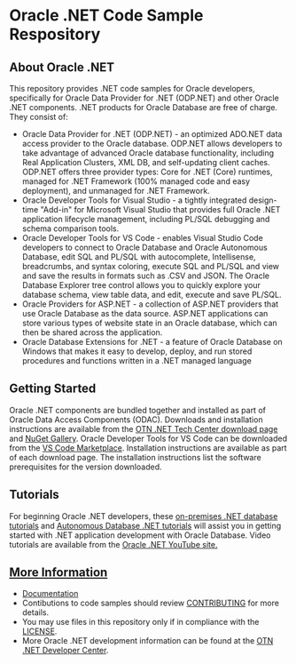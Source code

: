 <!-- Note: The Oracle .NET Code Sample Repository has moved to this <a href="https://github.com/oracle/oracle-db-examples/tree/master/dotnet">new location</a>. -->

<H1>Oracle .NET Code Sample Respository</H1>
<H2>About Oracle .NET</H2>
This repository provides .NET code samples for Oracle developers, specifically for Oracle Data Provider for .NET (ODP.NET)
and other Oracle .NET components. .NET products for Oracle Database are free of charge. They consist of:

<ul>
<li>Oracle Data Provider for .NET (ODP.NET) - an optimized ADO.NET data access provider to the Oracle database. ODP.NET allows developers to take advantage of advanced Oracle database functionality, including Real Application Clusters, XML DB, and self-updating client caches. ODP.NET offers three provider types: Core for .NET (Core) runtimes, managed for .NET Framework (100% managed code and easy deployment), and unmanaged for .NET Framework.</li>
<li>Oracle Developer Tools for Visual Studio - a tightly integrated design-time "Add-in" for Microsoft Visual Studio that provides full Oracle .NET application lifecycle management, including PL/SQL debugging and schema comparison tools.</li>
  <li>Oracle Developer Tools for VS Code - enables Visual Studio Code developers to connect to Oracle Database and Oracle Autonomous Database, edit SQL and PL/SQL with autocomplete, Intellisense, breadcrumbs, and syntax coloring, execute SQL and PL/SQL and view and save the results in formats such as .CSV and JSON. The Oracle Database Explorer tree control allows you to quickly explore your database schema, view table data, and edit, execute and save PL/SQL.</li>
<li>Oracle Providers for ASP.NET - a collection of ASP.NET providers that use Oracle Database as the data source. ASP.NET applications can store various types of website state in an Oracle database, which can then be shared across the application.</li>
<li>Oracle Database Extensions for .NET - a feature of Oracle Database on Windows that makes it easy to develop, deploy, and run stored procedures and functions written in a .NET managed language</li>
</ul>
<H2>Getting Started</H2>
Oracle .NET components are bundled together and installed as part of Oracle Data Access Components (ODAC). Downloads and installation instructions are available from the <a href="https://www.oracle.com/database/technologies/net-downloads.html">OTN .NET Tech Center download page</a> and <a href="https://www.nuget.org/packages?q=oracle">NuGet Gallery<a>. Oracle Developer Tools for VS Code can be downloaded from the <a href="https://marketplace.visualstudio.com/items?itemName=Oracle.oracledevtools">VS Code Marketplace</a>. Installation instructions are available as part of each download page. The installation instructions list the software prerequisites for the version downloaded.

<H2>Tutorials</H2>
For beginning Oracle .NET developers, these <a href="https://www.oracle.com/tools/technologies/quickstart-dotnet-for-oracle-database.html">on-premises .NET database tutorials</a> and <a href="https://www.oracle.com/database/technologies/appdev/dotnet/adbdotnetquickstarts.html">Autonomous Database .NET tutorials</a> will assist you in getting started with .NET application development with Oracle Database. Video tutorials are available from the  <a href="https://www.youtube.com/user/OracleDOTNETTeam">Oracle .NET YouTube site.

<H2>More Information</H2>
<ul>
<li><a href="https://docs.oracle.com/en/database/oracle/oracle-data-access-components/index.html">Documentation</a></li>
<li>Contibutions to code samples should review <a href="CONTRIBUTING.md">CONTRIBUTING</a> for more details.</li>
<li>You may use files in this repository only if in compliance with the <a href="LICENSE">LICENSE</a>.</li>
<li>More Oracle .NET development information can be found at the <a href="http://otn.oracle.com/dotnet">OTN .NET Developer Center</a>.</li>
</ul>

